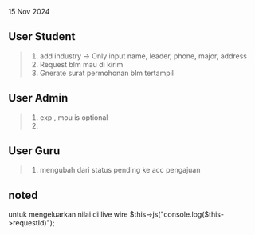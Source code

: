 15 Nov 2024
## User Student 
> 1. add industry -> Only input name, leader, phone, major, address
> 2. Request blm mau di kirim
> 3. Gnerate surat permohonan blm tertampil
> 


## User Admin
> 1. exp , mou is optional
> 2. 


## User Guru
> 1. mengubah dari status pending ke acc pengajuan




## noted
untuk mengeluarkan nilai di live wire
$this->js("console.log($this->requestId)");